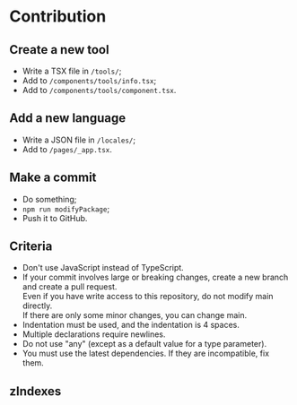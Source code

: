 # Contribution

## Create a new tool

- Write a TSX file in `/tools/`;
- Add to `/components/tools/info.tsx`; 
- Add to `/components/tools/component.tsx`. 

## Add a new language

- Write a JSON file in `/locales/`;
- Add to `/pages/_app.tsx`.

## Make a commit

- Do something;
- `npm run modifyPackage`;
- Push it to GitHub.

## Criteria

- Don't use JavaScript instead of TypeScript.
- If your commit involves large or breaking changes, create a new branch and create a pull request.  
  Even if you have write access to this repository, do not modify main directly.  
  If there are only some minor changes, you can change main.
- Indentation must be used, and the indentation is 4 spaces.
- Multiple declarations require newlines.
- Do not use "any" (except as a default value for a type parameter).
- You must use the latest dependencies. If they are incompatible, fix them.

## zIndexes
